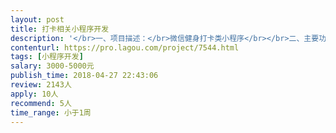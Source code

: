 ```yaml
---                
layout: post       
title: 打卡相关小程序开发           
description: '</br>一、项目描述：</br>微信健身打卡类小程序</br></br>二、主要功能点：</br>1、每日固定时间段打卡</br>2、留言</br>3、排名</br>4、记录打卡数据</br></br>可参考：keep早起打卡</br></br>三、人员要求：</br>1、杭州本地优先</br>'     
contenturl: https://pro.lagou.com/project/7544.html      
tags: [小程序开发]            
salary: 3000-5000元          
publish_time: 2018-04-27 22:43:06         
review: 2143人                   
apply: 10人                   
recommend: 5人                   
time_range: 小于1周              
---                 
```

